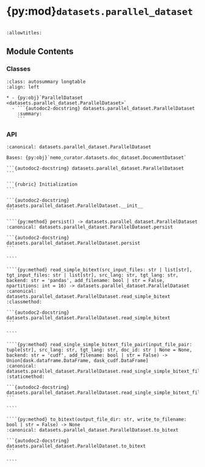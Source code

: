 # {py:mod}`datasets.parallel_dataset`

```{py:module} datasets.parallel_dataset
```

```{autodoc2-docstring} datasets.parallel_dataset
:allowtitles:
```

## Module Contents

### Classes

````{list-table}
:class: autosummary longtable
:align: left

* - {py:obj}`ParallelDataset <datasets.parallel_dataset.ParallelDataset>`
  - ```{autodoc2-docstring} datasets.parallel_dataset.ParallelDataset
    :summary:
    ```
````

### API

`````{py:class} ParallelDataset(dataset_df: dask.dataframe.DataFrame)
:canonical: datasets.parallel_dataset.ParallelDataset

Bases: {py:obj}`nemo_curator.datasets.doc_dataset.DocumentDataset`

```{autodoc2-docstring} datasets.parallel_dataset.ParallelDataset
```

```{rubric} Initialization
```

```{autodoc2-docstring} datasets.parallel_dataset.ParallelDataset.__init__
```

````{py:method} persist() -> datasets.parallel_dataset.ParallelDataset
:canonical: datasets.parallel_dataset.ParallelDataset.persist

```{autodoc2-docstring} datasets.parallel_dataset.ParallelDataset.persist
```

````

````{py:method} read_simple_bitext(src_input_files: str | list[str], tgt_input_files: str | list[str], src_lang: str, tgt_lang: str, backend: str = 'pandas', add_filename: bool | str = False, npartitions: int = 16) -> datasets.parallel_dataset.ParallelDataset
:canonical: datasets.parallel_dataset.ParallelDataset.read_simple_bitext
:classmethod:

```{autodoc2-docstring} datasets.parallel_dataset.ParallelDataset.read_simple_bitext
```

````

````{py:method} read_single_simple_bitext_file_pair(input_file_pair: tuple[str], src_lang: str, tgt_lang: str, doc_id: str | None = None, backend: str = 'cudf', add_filename: bool | str = False) -> Union[dask.dataframe.DataFrame, dask_cudf.DataFrame]
:canonical: datasets.parallel_dataset.ParallelDataset.read_single_simple_bitext_file_pair
:staticmethod:

```{autodoc2-docstring} datasets.parallel_dataset.ParallelDataset.read_single_simple_bitext_file_pair
```

````

````{py:method} to_bitext(output_file_dir: str, write_to_filename: bool | str = False) -> None
:canonical: datasets.parallel_dataset.ParallelDataset.to_bitext

```{autodoc2-docstring} datasets.parallel_dataset.ParallelDataset.to_bitext
```

````

`````
